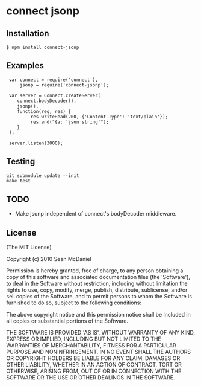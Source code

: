 # connect jsonp

## Installation

    $ npm install connect-jsonp

## Examples


     var connect = require('connect'),
         jsonp = require('connect-jsonp');
     
     var server = Connect.createServer(
	    connect.bodyDecoder(),
	    jsonp(),
        function(req, res) {
             res.writeHead(200, {'Content-Type': 'text/plain'});
             res.end("{a: 'json string'");
        }
     );

     server.listen(3000);


## Testing

    git submodule update --init
    make test

## TODO

 - Make jsonp independent of connect's bodyDecoder middleware.

## License 

(The MIT License)

Copyright (c) 2010 Sean McDaniel

Permission is hereby granted, free of charge, to any person obtaining
a copy of this software and associated documentation files (the
'Software'), to deal in the Software without restriction, including
without limitation the rights to use, copy, modify, merge, publish,
distribute, sublicense, and/or sell copies of the Software, and to
permit persons to whom the Software is furnished to do so, subject to
the following conditions:

The above copyright notice and this permission notice shall be
included in all copies or substantial portions of the Software.

THE SOFTWARE IS PROVIDED 'AS IS', WITHOUT WARRANTY OF ANY KIND,
EXPRESS OR IMPLIED, INCLUDING BUT NOT LIMITED TO THE WARRANTIES OF
MERCHANTABILITY, FITNESS FOR A PARTICULAR PURPOSE AND NONINFRINGEMENT.
IN NO EVENT SHALL THE AUTHORS OR COPYRIGHT HOLDERS BE LIABLE FOR ANY
CLAIM, DAMAGES OR OTHER LIABILITY, WHETHER IN AN ACTION OF CONTRACT,
TORT OR OTHERWISE, ARISING FROM, OUT OF OR IN CONNECTION WITH THE
SOFTWARE OR THE USE OR OTHER DEALINGS IN THE SOFTWARE.